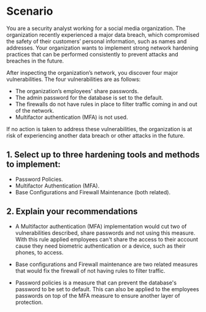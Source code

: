 # Scenario
You are a security analyst working for a social media organization. The organization recently experienced a major data breach, which compromised the safety of their customers’ personal information, such as names and addresses. Your organization wants to implement strong network hardening practices that can be performed consistently to prevent attacks and breaches in the future.

After inspecting the organization’s network, you discover four major vulnerabilities. The four vulnerabilities are as follows:
- The organization’s employees' share passwords.
- The admin password for the database is set to the default.
- The firewalls do not have rules in place to filter traffic coming in and out of the network.
- Multifactor authentication (MFA) is not used.

If no action is taken to address these vulnerabilities, the organization is at risk of experiencing another data breach or other attacks in the future.

## 1. Select up to three hardening tools and methods to implement:

- Password Policies.
- Multifactor Authentication (MFA).
- Base Configurations and Firewall Maintenance (both related).

## 2. Explain your recommendations
- A Multifactor authentication (MFA) implementation would cut two of vulnerabilities described, share passwords and not using this measure.
With this rule applied employees can't share the access to their account cause they need biometric authentication or a device, such as their phones, to access.

- Base configurations and Firewall maintenance are two related measures that would fix the firewall of not having rules to filter traffic.

- Password policies is a measure that can prevent the database's password to be set to default. This can also be applied to the employees passwords on top of the MFA measure to ensure another layer of protection.

